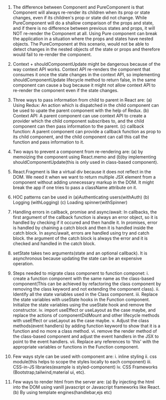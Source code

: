 1. The difference between Component and PureComponent is that Component will always re-render its children when its prop or state changes, even if its children's prop or state did not change. While PureComponent will do a shallow comparison of the props and state, and if there is no difference between previous states and props, it will NOT re-render the Component at all. Using Pure component can break the application in a situation where the props and states have nested objects. The PureComponent at this scenario, would not be able to detect changes in the nested objects of the state or props and therefore would fail to re-render the component.

2. Context + shouldComponentUpdate might be dangerous because of the way context API works. Context API re-renders the component that consumes it once the state changes in the context API, so implementing shouldComponentUpdate lifecycle method to return false, in the same component can cause a bug because it might not allow context API to re-render the component even if the state changes.

3. Three ways to pass information from child to parent in React are:
   (a) Using Redux: An action which is dispatched in the child component can be used to upate the parent component with the help of Redux.
   (b) Context API: A parent component can use context API to create a provider which the child component subscribes to, and the child component can then pass information to the parent.
   (c) callback function: A parent component can provide a callback function as prop to its child component, and the child component can call this call the function and pass information to it.

4. Two ways to prevent a component from re-rendering are:
   (a) by memoizing the component using React.memo and (b)by implementing shouldComponentUpdate(this is only used in class-based component).

5. React.Fragment is like a virtual div because it does not reflect in the DOM. We need it when we want to return multiple JSX element from a component without adding unnecessary markup in the DOM. It might break the app if one tries to pass a className attribute on it.

6. HOC patterns can be used in (a)Authenticating users(withAuth) (b) Logging (withLogging) (c) Loading spinner(withSpinner)

7. Handling errors in callback, promise and async/await:
   In callbacks, the first argument of the callback function is always an error object, so it is handled by checking if it occured and then handle it. In promises, error is handled by chaining a catch block and then it is handled inside the catch block.
   In async/await, errors are handled using try and catch block. the argument of the catch block is always the error and it is checked and handled in the catch block.

8. setState takes two arguments(state and an optional callback). It is asynchronous because updating the state can be an expensive operation.

9. Steps needed to migrate class component to function componet:
   i. create a function component with the same name as the class-based component(This can be achieved by refactoring the class component by removing the class keyword and not extending the component class).
   ii. Identify all the state variables used in the Class component.
   iii. Replace the state variables with useState hooks in the Function component. Initialize the state variables using the useState hook and remove the constructor.
   iv. import useEffect or useLayout as the case maybe, and replace the actions of componentDidMount and other lifecycle methods with useEffect or useLayout as the case maybe.
   v. Adjust the class methods(event handlers) by adding function keyword to show that it is a function and no more a class method.
   vi. remove the render method of the class-based component and adjust the event handlers in the JSX to point to the event handlers.
   vii. Replace any references to 'this' with the appropriate variables or functions in the Function component.

10. Few ways style can be used with component are:
    i. inline styling
    ii. css module(this helps to scope the styles locally to each component)
    iii. CSS-in-JS libraries(example is styled-component)
    iv. CSS Frameworks (Bootstrap,tailwind,material ui, etc).

11. Few ways to render html from the server are:
    (a) By injecting the html into the DOM using vanill javascript or Javascript frameworks like React.
    (b) By using template engines(handlebar,ejs etc)
